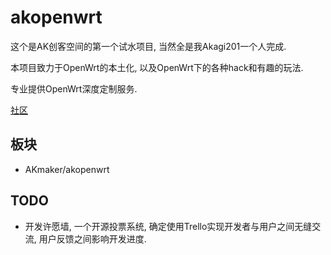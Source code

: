 akopenwrt
=========

这个是AK创客空间的第一个试水项目, 当然全是我Akagi201一个人完成.

本项目致力于OpenWrt的本土化, 以及OpenWrt下的各种hack和有趣的玩法.

专业提供OpenWrt深度定制服务.

[社区](http://moot.it/akmaker)

## 板块

* AKmaker/akopenwrt

## TODO
* 开发许愿墙, 一个开源投票系统, 确定使用Trello实现开发者与用户之间无缝交流, 用户反馈之间影响开发进度.